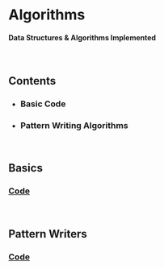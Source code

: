 # Algorithms
#### Data Structures &amp; Algorithms Implemented
<br />

## Contents
- ### Basic Code
- ### Pattern Writing Algorithms

<br>

## Basics

### [Code](https://github.com/Ansh3101/Algorithms/tree/main/Basics)

<br>


## Pattern Writers

### [Code](https://github.com/Ansh3101/Algorithms/tree/main/Pattern%20Writers)
